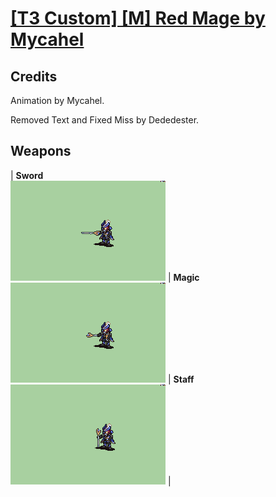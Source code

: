 # [\[T3 Custom\] \[M\] Red Mage by Mycahel](./)
## Credits

Animation by Mycahel. 

Removed Text and Fixed Miss by Dededester.

## Weapons

| <b>Sword</b><br/><img alt="Sword animation" src="./1.%20Sword%20(Removed%20Text)/Sword.gif"/> | <b>Magic</b><br/><img alt="Magic animation" src="./6.%20Magic%20(Fixed%20Miss)/Magic.gif"/> | <b>Staff</b><br/><img alt="Staff animation" src="./7.%20Staff/Staff.gif"/> |
